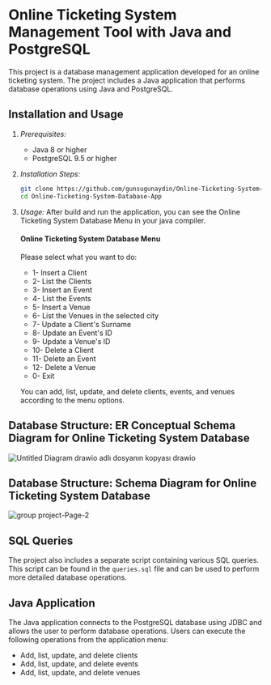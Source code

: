 # Online Ticketing System Management Tool with Java and PostgreSQL

This project is a database management application developed for an online ticketing system. The project includes a Java application that performs database operations using Java and PostgreSQL.

## Installation and Usage

1. *Prerequisites:*
    - Java 8 or higher
    - PostgreSQL 9.5 or higher

2. *Installation Steps:*

    ```bash
    git clone https://github.com/gunsugunaydin/Online-Ticketing-System-Database.git
    cd Online-Ticketing-System-Database-App

3. *Usage:*
    After build and run the application, you can see the Online Ticketing System Database Menu in your java compiler.

    #### Online Ticketing System Database Menu
    
    Please select what you want to do:
    
    - 1- Insert a Client
    - 2- List the Clients
    - 3- Insert an Event
    - 4- List the Events
    - 5- Insert a Venue
    - 6- List the Venues in the selected city
    - 7- Update a Client's Surname
    - 8- Update an Event's ID
    - 9- Update a Venue's ID
    - 10- Delete a Client
    - 11- Delete an Event
    - 12- Delete a Venue
    - 0- Exit
    
    You can add, list, update, and delete clients, events, and venues according to the menu options.

## Database Structure: ER Conceptual Schema Diagram for Online Ticketing System Database


![Untitled Diagram drawio adlı dosyanın kopyası drawio](https://github.com/gunsugunaydin/Online-Ticketing-System-Database/assets/110038957/60754e91-5966-43d6-94bf-901a87472cd6)

## Database Structure: Schema Diagram for Online Ticketing System Database

![group project-Page-2](https://github.com/gunsugunaydin/Online-Ticketing-System-Database/assets/110038957/c5fe8877-f714-4a92-972f-96836a4ca3ec)


## SQL Queries

The project also includes a separate script containing various SQL queries. This script can be found in the `queries.sql` file and can be used to perform more detailed database operations.

## Java Application

The Java application connects to the PostgreSQL database using JDBC and allows the user to perform database operations. Users can execute the following operations from the application menu:

- Add, list, update, and delete clients
- Add, list, update, and delete events
- Add, list, update, and delete venues

